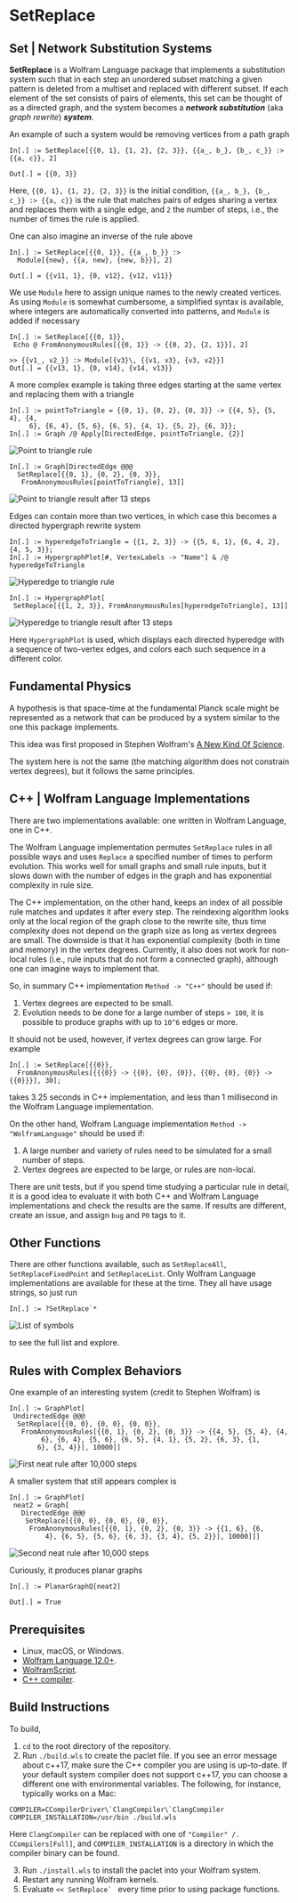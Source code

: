 # SetReplace

## Set | Network Substitution Systems

**SetReplace** is a Wolfram Language package that implements a substitution system such that in each step an unordered subset matching a given pattern is deleted from a multiset and replaced with different subset. If each element of the set consists of pairs of elements, this set can be thought of as a directed graph, and the system becomes a ***network substitution*** (aka *graph rewrite*) ***system***.

An example of such a system would be removing vertices from a path graph
```
In[.] := SetReplace[{{0, 1}, {1, 2}, {2, 3}}, {{a_, b_}, {b_, c_}} :> {{a, c}}, 2]
```
```
Out[.] = {{0, 3}}
```

Here, `{{0, 1}, {1, 2}, {2, 3}}` is the initial condition, `{{a_, b_}, {b_, c_}} :> {{a, c}}` is the rule that matches pairs of edges sharing a vertex and replaces them with a single edge, and `2` the number of steps, i.e., the number of times the rule is applied.

One can also imagine an inverse of the rule above
```
In[.] := SetReplace[{{0, 1}}, {{a_, b_}} :>
  Module[{new}, {{a, new}, {new, b}}], 2]
```
```
Out[.] = {{v11, 1}, {0, v12}, {v12, v11}}
```

We use `Module` here to assign unique names to the newly created vertices. As using `Module` is somewhat cumbersome, a simplified syntax is available, where integers are automatically converted into patterns, and `Module` is added if necessary
```
In[.] := SetReplace[{{0, 1}},
 Echo @ FromAnonymousRules[{{0, 1}} -> {{0, 2}, {2, 1}}], 2]
```
```
>> {{v1_, v2_}} :> Module[{v3}\, {{v1, v3}, {v3, v2}}]
Out[.] = {{v13, 1}, {0, v14}, {v14, v13}}
```

A more complex example is taking three edges starting at the same vertex and replacing them with a triangle
```
In[.] := pointToTriangle = {{0, 1}, {0, 2}, {0, 3}} -> {{4, 5}, {5, 4}, {4,
     6}, {6, 4}, {5, 6}, {6, 5}, {4, 1}, {5, 2}, {6, 3}};
In[.] := Graph /@ Apply[DirectedEdge, pointToTriangle, {2}]
```
![Point to triangle rule](READMEImages/pointToTriangleRule.png)

```
In[.] := Graph[DirectedEdge @@@
  SetReplace[{{0, 1}, {0, 2}, {0, 3}},
   FromAnonymousRules[pointToTriangle], 13]]
```
![Point to triangle result after 13 steps](READMEImages/pointToTriangleOutput.png)

Edges can contain more than two vertices, in which case this becomes a directed hypergraph rewrite system
```
In[.] := hyperedgeToTriangle = {{1, 2, 3}} -> {{5, 6, 1}, {6, 4, 2}, {4, 5, 3}};
In[.] := HypergraphPlot[#, VertexLabels -> "Name"] & /@ hyperedgeToTriangle
```
![Hyperedge to triangle rule](READMEImages/hyperedgeToTriangleRule.png)

```
In[.] := HypergraphPlot[
 SetReplace[{{1, 2, 3}}, FromAnonymousRules[hyperedgeToTriangle], 13]]
```
![Hyperedge to triangle result after 13 steps](READMEImages/hyperedgeToTriangleOutput.png)

Here `HypergraphPlot` is used, which displays each directed hyperedge with a sequence of two-vertex edges, and colors each such sequence in a different color.

## Fundamental Physics

A hypothesis is that space-time at the fundamental Planck scale might be represented as a network that can be produced by a system similar to the one this package implements.

This idea was first proposed in Stephen Wolfram's [A New Kind Of Science](https://www.wolframscience.com/nks/chap-9--fundamental-physics/).

The system here is not the same (the matching algorithm does not constrain vertex degrees), but it follows the same principles.

## C++ | Wolfram Language Implementations

There are two implementations available: one written in Wolfram Language, one in C++.

The Wolfram Language implementation permutes `SetReplace` rules in all possible ways and uses `Replace` a specified number of times to perform evolution. This works well for small graphs and small rule inputs, but it slows down with the number of edges in the graph and has exponential complexity in rule size.

The C++ implementation, on the other hand, keeps an index of all possible rule matches and updates it after every step. The reindexing algorithm looks only at the local region of the graph close to the rewrite site, thus time complexity does not depend on the graph size as long as vertex degrees are small. The downside is that it has exponential complexity (both in time and memory) in the vertex degrees. Currently, it also does not work for non-local rules (i.e., rule inputs that do not form a connected graph), although one can imagine ways to implement that.

So, in summary C++ implementation `Method -> "C++"` should be used if:
1. Vertex degrees are expected to be small.
2. Evolution needs to be done for a large number of steps `> 100`, it is possible to produce graphs with up to `10^6` edges or more.

It should not be used, however, if vertex degrees can grow large. For example
```
In[.] := SetReplace[{{0}},
  FromAnonymousRules[{{{0}} -> {{0}, {0}, {0}}, {{0}, {0}, {0}} -> {{0}}}], 30];
```
takes 3.25 seconds in C++ implementation, and less than 1 millisecond in the Wolfram Language implementation.

On the other hand, Wolfram Language implementation `Method -> "WolframLanguage"` should be used if:
1. A large number and variety of rules need to be simulated for a small number of steps.
2. Vertex degrees are expected to be large, or rules are non-local.

There are unit tests, but if you spend time studying a particular rule in detail, it is a good idea to evaluate it with both C++ and Wolfram Language implementations and check the results are the same. If results are different, create an issue, and assign `bug` and `P0` tags to it.

## Other Functions

There are other functions available, such as `SetReplaceAll`, `SetReplaceFixedPoint` and `SetReplaceList`. Only Wolfram Language implementations are available for these at the time. They all have usage strings, so just run
```
In[.] := ?SetReplace`*
```
![List of symbols](READMEImages/symbolList.png)

to see the full list and explore.

## Rules with Complex Behaviors

One example of an interesting system (credit to Stephen Wolfram) is
```
In[.] := GraphPlot[
 UndirectedEdge @@@
  SetReplace[{{0, 0}, {0, 0}, {0, 0}},
   FromAnonymousRules[{{0, 1}, {0, 2}, {0, 3}} -> {{4, 5}, {5, 4}, {4,
        6}, {6, 4}, {5, 6}, {6, 5}, {4, 1}, {5, 2}, {6, 3}, {1,
       6}, {3, 4}}], 10000]]
```
![First neat rule after 10,000 steps](READMEImages/neat10000.png)

A smaller system that still appears complex is
```
In[.] := GraphPlot[
 neat2 = Graph[
   DirectedEdge @@@
    SetReplace[{{0, 0}, {0, 0}, {0, 0}},
     FromAnonymousRules[{{0, 1}, {0, 2}, {0, 3}} -> {{1, 6}, {6,
         4}, {6, 5}, {5, 6}, {6, 3}, {3, 4}, {5, 2}}], 10000]]]
```
![Second neat rule after 10,000 steps](READMEImages/neatPlanar.png)

Curiously, it produces planar graphs
```
In[.] := PlanarGraphQ[neat2]
```
```
Out[.] = True
```

## Prerequisites

* Linux, macOS, or Windows.
* [Wolfram Language 12.0+](https://www.wolfram.com/language/).
* [WolframScript](https://www.wolfram.com/wolframscript/).
* [C++ compiler](https://reference.wolfram.com/language/CCompilerDriver/tutorial/SpecificCompilers.html#509267359).

## Build Instructions

To build,
1. `cd` to the root directory of the repository.
2. Run `./build.wls` to create the paclet file.
If you see an error message about c++17, make sure the C++ compiler you are using is up-to-date. If your default system compiler does not support c++17, you can choose a different one with environmental variables. The following, for instance, typically works on a Mac:
```
COMPILER=CCompilerDriver\`ClangCompiler\`ClangCompiler COMPILER_INSTALLATION=/usr/bin ./build.wls
```
Here `ClangCompiler` can be replaced with one of `"Compiler" /. CCompilers[Full]`, and `COMPILER_INSTALLATION` is a directory in which the compiler binary can be found.

3. Run `./install.wls` to install the paclet into your Wolfram system.
4. Restart any running Wolfram kernels.
5. Evaluate ``<< SetReplace` `` every time prior to using package functions.
